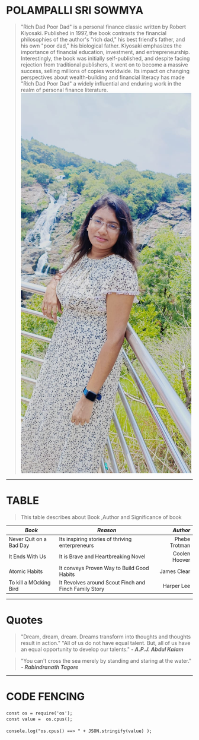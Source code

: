 # POLAMPALLI SRI SOWMYA
>"Rich Dad Poor Dad" is a personal finance classic written by Robert Kiyosaki. Published in 1997, the book contrasts the financial philosophies of the author's "rich dad," his best friend's father, and his own "poor dad," his biological father. Kiyosaki emphasizes the importance of financial education, investment, and entrepreneurship. Interestingly, the book was initially self-published, and despite facing rejection from traditional publishers, it went on to become a massive success, selling millions of copies worldwide. Its impact on changing perspectives about wealth-building and financial literacy has made "Rich Dad Poor Dad" a widely influential and enduring work in the realm of personal finance literature.
![Sowmya](IMAGE.jpeg)

***

# TABLE
>This table describes about Book ,Author and Significance of book<br>

| *Book* | *Reason* | *Author* |
| --- | --- | ---: |
| Never Quit on a Bad Day | Its inspiring stories of thriving enterpreneurs | Phebe Trotman |
| It Ends With Us | It is Brave and Heartbreaking Novel | Coolen Hoover |
| Atomic Habits| It conveys Proven Way to Build Good Habits | James Clear |
| To kill a MOcking Bird | It Revolves around Scout Finch and Finch Family Story | Harper Lee|

***
# Quotes

> "Dream, dream, dream. Dreams transform into thoughts and thoughts result in action."
> "All of us do not have equal talent. But, all of us have an equal opportunity to develop our talents."
***- A.P.J. Abdul Kalam***

> "You can't cross the sea merely by standing and staring at the water."
***- Rabindranath Tagore***

*** 
# CODE FENCING
```
const os = require('os');
const value =  os.cpus();

console.log("os.cpus() ==> " + JSON.stringify(value) ); 

```
